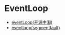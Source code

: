 # EventLoop

- [eventLoop(开源中国)](https://my.oschina.net/andylucc/blog/618179)
- [eventloop(segmentfault)](https://segmentfault.com/a/1190000007403873)
